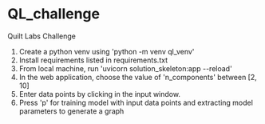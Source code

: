 # QL_challenge
Quilt Labs Challenge

1. Create a python venv using 'python -m venv ql_venv'
2. Install requirements listed in requirements.txt
3. From local machine, run 'uvicorn solution_skeleton:app --reload'
4. In the web application, choose the value of 'n_components' between [2, 10]
5. Enter data points by clicking in the input window.
6. Press 'p' for training model with input data points and extracting model parameters to generate a graph 